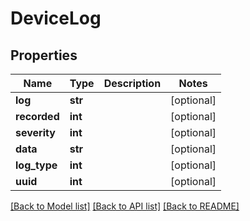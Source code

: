 # DeviceLog


## Properties
Name | Type | Description | Notes
------------ | ------------- | ------------- | -------------
**log** | **str** |  | [optional] 
**recorded** | **int** |  | [optional] 
**severity** | **int** |  | [optional] 
**data** | **str** |  | [optional] 
**log_type** | **int** |  | [optional] 
**uuid** | **int** |  | [optional] 

[[Back to Model list]](../README.md#documentation-for-models) [[Back to API list]](../README.md#documentation-for-api-endpoints) [[Back to README]](../README.md)



